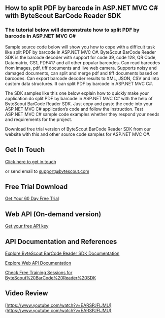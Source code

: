## How to split PDF by barcode in ASP.NET MVC C# with ByteScout BarCode Reader SDK

### The tutorial below will demonstrate how to split PDF by barcode in ASP.NET MVC C#

Sample source code below will show you how to cope with a difficult task like split PDF by barcode in ASP.NET MVC C#. ByteScout BarCode Reader SDK is the barcode decoder with support for code 39, code 128, QR Code, Datamatrix, GS1, PDF417 and all other popular barcodes. Can read barcodes from images, pdf, tiff documents and live web camera. Supports noisy and damaged documents, can split and merge pdf and tiff documents based on barcodes. Can export barcode decoder results to XML, JSON, CSV and into custom data structures. It can split PDF by barcode in ASP.NET MVC C#.

The SDK samples like this one below explain how to quickly make your application do split PDF by barcode in ASP.NET MVC C# with the help of ByteScout BarCode Reader SDK. Just copy and paste the code into your ASP.NET MVC C# application’s code and follow the instruction. Test ASP.NET MVC C# sample code examples whether they respond your needs and requirements for the project.

Download free trial version of ByteScout BarCode Reader SDK from our website with this and other source code samples for ASP.NET MVC C#.

## Get In Touch

[Click here to get in touch](https://bytescout.zendesk.com/hc/en-us/requests/new?subject=ByteScout%20BarCode%20Reader%20SDK%20Question)

or send email to [support@bytescout.com](mailto:support@bytescout.com?subject=ByteScout%20BarCode%20Reader%20SDK%20Question) 

## Free Trial Download

[Get Your 60 Day Free Trial](https://bytescout.com/download/web-installer?utm_source=github-readme)

## Web API (On-demand version)

[Get your free API key](https://pdf.co/documentation/api?utm_source=github-readme)

## API Documentation and References

[Explore ByteScout BarCode Reader SDK Documentation](https://bytescout.com/documentation/index.html?utm_source=github-readme)

[Explore Web API Documentation](https://pdf.co/documentation/api?utm_source=github-readme)

[Check Free Training Sessions for ByteScout%20BarCode%20Reader%20SDK](https://academy.bytescout.com/)

## Video Review

[https://www.youtube.com/watch?v=EARSPJFIJMU](https://www.youtube.com/watch?v=EARSPJFIJMU)